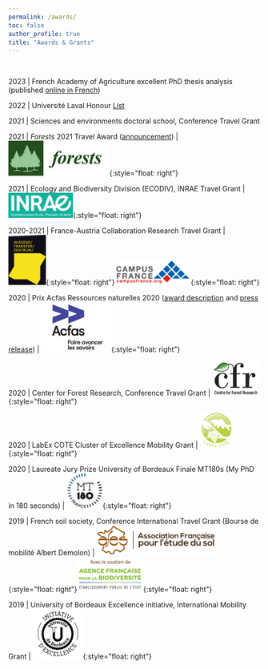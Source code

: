 ```yaml
---
permalink: /awards/
toc: false
author_profile: true
title: "Awards & Grants"
---
```

<br>

2023 | French Academy of Agriculture excellent PhD thesis analysis (published [online in French](https://www.academie-agriculture.fr/system/files_force/academiciens_ecrivent/2023/20230614thesetaniamaxwellsite.pdf?download=1))

2022 | Université Laval Honour [List](https://www.fesp.ulaval.ca/en/faculty/roll-honor)

2021 | Sciences and environments doctoral school, Conference Travel Grant

2021 | *Forests* 2021 Travel Award ([announcement](https://www.mdpi.com/journal/forests/awards/1006)) | ![](/img/forests_logo.png){:style="float: right"}

2021 | Ecology and Biodiversity Division (ECODIV), INRAE Travel Grant | ![](/img/INRAE_logo.png){:style="float: right"} 

2020-2021 | France-Austria Collaboration Research Travel Grant | ![](/img/WTZ_Logo.png){:style="float: right"}![](/img/campus-france_logo.png){:style="float: right"} 

2020 | Prix Acfas Ressources naturelles 2020 ([award description](https://www.acfas.ca/prix-concours/prix-acfas/2020/prix-ressources-naturelles/tania-maxwell) and [press release](https://nouvelles.ulaval.ca/recherche/michel-boivin-real-vallee-et-tania-maxwell-honores-par-lacfas-a62bacc148c767b97ca839d04506459a?utm_campaign=ulaval&utm_medium=article_share&utm_source=twitter)) | ![](/img/acfas_logo.jpg){:style="float: right"}

2020 | Center for Forest Research, Conference Travel Grant | ![](/img/cfr_logo.png){:style="float: right"}

2020 | LabEx COTE Cluster of Excellence Mobility Grant | ![](/img/LabEx_logo.png){:style="float: right"} 

2020 | Laureate Jury Prize University of Bordeaux Finale MT180s (My PhD in 180 seconds) | ![](/img/MT180s_logo.png){:style="float: right"} 

2019 | French soil society, Conference International Travel Grant (Bourse de mobilité Albert Demolon) | ![](/img/afes_logo.png){:style="float: right"}![](/img/afb_logo.png){:style="float: right"} 

2019 | University of Bordeaux Excellence initiative, International Mobility Grant | ![](/img/IdEx_logo.png){:style="float: right"} 

